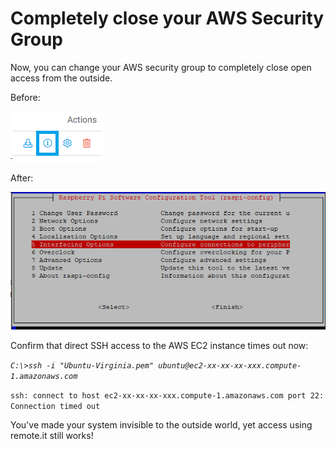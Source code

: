 # Completely close your AWS Security Group

Now, you can change your AWS security group to completely close open access from the outside.

Before:

![](../../.gitbook/assets/image%20%28485%29.png)

After:

![](../../.gitbook/assets/image%20%28178%29.png)

Confirm that direct SSH access to the AWS EC2 instance times out now:

_`C:\>ssh -i "Ubuntu-Virginia.pem" ubuntu@ec2-xx-xx-xx-xxx.compute-1.amazonaws.com`_ 

`ssh: connect to host ec2-xx-xx-xx-xxx.compute-1.amazonaws.com port 22: Connection timed out`

You've made your system invisible to the outside world, yet access using remote.it still works!



